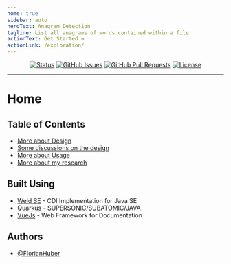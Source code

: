 ```yaml
---
home: true
sidebar: auto
heroText: Anagram Detection
tagline: List all anagrams of words contained within a file
actionText: Get Started →
actionLink: /exploration/
---
```

<div align="center">

[![Status](https://img.shields.io/badge/status-active-success.svg)]()
[![GitHub Issues](https://img.shields.io/github/issues/dragondiver/anagram.svg)](https://github.com/dragondiver/anagram/issues)
[![GitHub Pull Requests](https://img.shields.io/github/issues-pr/dragondiver/anagram.svg)](https://github.com/dragondiver/anagram/pulls)
[![License](https://img.shields.io/badge/license-Apache%202-blue.svg)]()

</div>

---
# Home

## Table of Contents

- [More about Design](/design/)
- [Some discussions on the design](/discussions/)
- [More about Usage](/usage/)
- [More about my research](/exploration/)

## Built Using <a name = "built_using"></a>

- [Weld SE](https://docs.jboss.org/weld/reference/latest/en-US/html/environments.html#weld-se) - CDI Implementation for Java SE
- [Quarkus](https://quarkus.io) - SUPERSONIC/SUBATOMIC/JAVA
- [VueJs](https://vuejs.org/) - Web Framework for Documentation

## Authors <a name = "authors"></a>

- [@FlorianHuber](https://github.com/dragondiver) 

